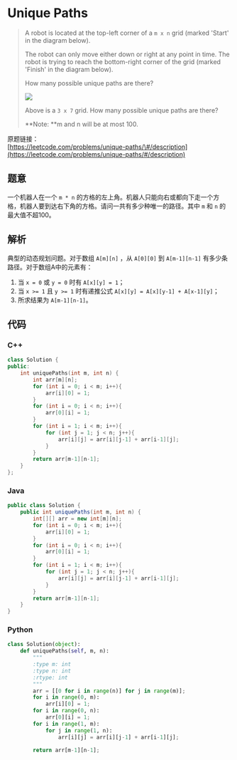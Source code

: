 # Unique Paths

> A robot is located at the top-left corner of a `m x n` grid \(marked 'Start' in the diagram below\).
>
> The robot can only move either down or right at any point in time. The robot is trying to reach the bottom-right corner of the grid \(marked 'Finish' in the diagram below\).
>
> How many possible unique paths are there?
>
> ![](https://leetcode.com/static/images/problemset/robot_maze.png)
>
> Above is a `3 x 7` grid. How many possible unique paths are there?
>
> **Note: **m and n will be at most 100.

原题链接：  
[https://leetcode.com/problems/unique-paths/\#/description](https://leetcode.com/problems/unique-paths/#/description)

## 题意

一个机器人在一个 `m * n` 的方格的左上角。机器人只能向右或都向下走一个方格，机器人要到达右下角的方格。请问一共有多少种唯一的路径。其中 `m` 和 `n` 的最大值不超100。

## 解析

典型的动态规划问题。对于数组 `A[m][n]` ，从 `A[0][0]`  到 `A[m-1][n-1]` 有多少条路径。对于数组A中的元素有：

1. 当 `x = 0` 或 `y = 0` 时有 `A[x][y] = 1`；
2. 当 `x >= 1` 且 `y >= 1` 时有递推公式 `A[x][y] = A[x][y-1] + A[x-1][y]`；
3. 所求结果为 `A[m-1][n-1]`。

## 代码

### C++

```cpp
class Solution {
public:
    int uniquePaths(int m, int n) {
        int arr[m][n];
        for (int i = 0; i < m; i++){
            arr[i][0] = 1;
        }
        for (int i = 0; i < n; i++){
            arr[0][i] = 1;
        }
        for (int i = 1; i < m; i++){
            for (int j = 1; j < n; j++){
                arr[i][j] = arr[i][j-1] + arr[i-1][j];
            }
        }
        return arr[m-1][n-1];
    }
};
```

### Java

```java
public class Solution {
    public int uniquePaths(int m, int n) {
        int[][] arr = new int[m][n];
        for (int i = 0; i < m; i++){
            arr[i][0] = 1;
        }
        for (int i = 0; i < n; i++){
            arr[0][i] = 1;
        }
        for (int i = 1; i < m; i++){
            for (int j = 1; j < n; j++){
                arr[i][j] = arr[i][j-1] + arr[i-1][j];
            }
        }
        return arr[m-1][n-1];
    }
}
```

### Python

```py
class Solution(object):
    def uniquePaths(self, m, n):
        """
        :type m: int
        :type n: int
        :rtype: int
        """
        arr = [[0 for i in range(n)] for j in range(m)];
        for i in range(0, m):
            arr[i][0] = 1;
        for i in range(0, n):
            arr[0][i] = 1;
        for i in range(1, m):
            for j in range(1, n):
                arr[i][j] = arr[i][j-1] + arr[i-1][j];

        return arr[m-1][n-1];
```




